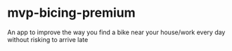 # mvp-bicing-premium
An app to improve the way you find a bike near your house/work every day without risking to arrive late
